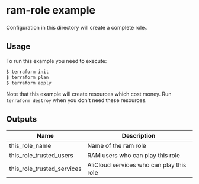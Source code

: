 # ram-role example

Configuration in this directory will create a complete role。


## Usage

To run this example you need to execute:

```bash
$ terraform init
$ terraform plan
$ terraform apply
```

Note that this example will create resources which cost money. Run `terraform destroy` when you don't need these resources.

<!-- BEGINNING OF PRE-COMMIT-TERRAFORM DOCS HOOK -->
## Outputs

| Name | Description |
|------|-------------|
| this\_role\_name | Name of the ram role |
| this\_role\_trusted\_users | RAM users who can play this role |
| this\_role\_trusted\_services | AliCloud services who can play this role |

<!-- END OF PRE-COMMIT-TERRAFORM DOCS HOOK -->